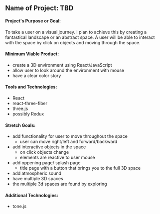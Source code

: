 ## Name of Project: TBD

#### Project's Purpose or Goal: 

To take a user on a visual journey. I plan to achieve this by creating a fantastical landscape or an abstract space. A user will be able to interact with the space by click on objects and moving through the space. 

#### Minimum Viable Product:

- create a 3D environment using React/JavaScript
- allow user to look around the environment with mouse
- have a clear color story

#### Tools and Technologies:

- React
- react-three-fiber
- three.js
- possibly Redux

#### Stretch Goals:

- add functionality for user to move throughout the space
    - user can move right/left and forward/backward
- add interactive objects in the space
    - on click objects change
    - elements are reactive to user mouse
- add oppening page/ splash page
    - title page with a button that brings you to the full 3D space
- add atmospheric sound
- have multiple 3D spaces
- the multiple 3d spaces are found by exploring

#### Additional Technologies:

- tone.js
